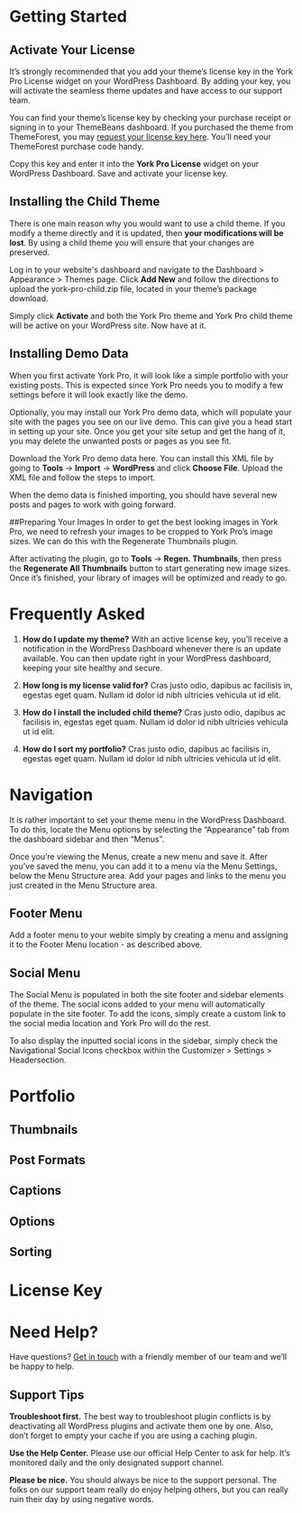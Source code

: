 

# Getting Started

## Activate Your License
It’s strongly recommended that you add your theme’s license key in the York Pro License widget on your WordPress Dashboard. By adding your key, you will activate the seamless theme updates and have access to our support team. 

You can find your theme’s license key by checking your purchase receipt or signing in to your ThemeBeans dashboard. If you purchased the theme from ThemeForest, you may [request your license key here][1]. You’ll need your ThemeForest purchase code handy.

Copy this key and enter it into the **York Pro License** widget on your WordPress Dashboard. Save and activate your license key.

## Installing the Child Theme
There is one main reason why you would want to use a child theme. If you modify a theme directly and it is updated, then **your modifications will be lost**. By using a child theme you will ensure that your changes are preserved.

Log in to your website's dashboard and navigate to the Dashboard \> Appearance \> Themes page. Click **Add New** and follow the directions to upload the york-pro-child.zip file, located in your theme’s package download.

Simply click **Activate** and both the York Pro theme and York Pro child theme will be active on your WordPress site. Now have at it.

## Installing Demo Data
When you first activate York Pro, it will look like a simple portfolio with your existing posts. This is expected since York Pro needs you to modify a few settings before it will look exactly like the demo. 

Optionally, you may install our York Pro demo data, which will populate your site with the pages you see on our live demo. This can give you a head start in setting up your site. Once you get your site setup and get the hang of it, you may delete the unwanted posts or pages as you see fit.

Download the York Pro demo data here. You can install this XML file by going to **Tools** → **Import** → **WordPress** and click **Choose File**. Upload the XML file and follow the steps to import. 

When the demo data is finished importing, you should have several new posts and pages to work with going forward.
  
##Preparing Your Images
In order to get the best looking images in York Pro, we need to refresh your images to be cropped to York Pro’s image sizes. We can do this with the Regenerate Thumbnails plugin.

After activating the plugin, go to **Tools** → **Regen. Thumbnails**, then press the **Regenerate All Thumbnails** button to start generating new image sizes. Once it’s finished, your library of images will be optimized and ready to go.

# Frequently Asked

1. **How do I update my theme?** With an active license key, you’ll receive a notification in the WordPress Dashboard whenever there is an update available. You can then update right in your WordPress dashboard, keeping your site healthy and secure.

2. **How long is my license valid for?** Cras justo odio, dapibus ac facilisis in, egestas eget quam. Nullam id dolor id nibh ultricies vehicula ut id elit.

3. **How do I install the included child theme?** Cras justo odio, dapibus ac facilisis in, egestas eget quam. Nullam id dolor id nibh ultricies vehicula ut id elit.

3. **How do I sort my portfolio?** Cras justo odio, dapibus ac facilisis in, egestas eget quam. Nullam id dolor id nibh ultricies vehicula ut id elit.




# Navigation
It is rather important to set your theme menu in the WordPress Dashboard. To do this, locate the Menu options by selecting the “Appearance” tab from the dashboard sidebar and then “Menus”.

Once you’re viewing the Menus, create a new menu and save it. After you’ve saved the menu, you can add it to a menu via the Menu Settings, below the Menu Structure area. Add your pages and links to the menu you just created in the Menu Structure area.

## Footer Menu
Add a footer menu to your webite simply by creating a menu and assigning it to the Footer Menu location - as described above.

## Social Menu
The Social Menu is populated in both the site footer and sidebar elements of the theme. The social icons added to your menu will automatically populate in the site footer. To add the icons, simply create a custom link to the social media location and York Pro will do the rest.

To also display the inputted social icons in the sidebar, simply check the Navigational Social Icons checkbox within the Customizer \> Settings \> Headersection.



# Portfolio

## Thumbnails

## Post Formats

## Captions

## Options

## Sorting



# License Key




# Need Help?
Have questions? [Get in touch][2] with a friendly member of our team and we’ll be happy to help. 

## Support Tips

**Troubleshoot first.** The best way to troubleshoot plugin conflicts is by deactivating all WordPress plugins and activate them one by one. Also, don’t forget to empty your cache if you are using a caching plugin.

**Use the Help Center.** Please use our official Help Center to ask for help. It’s monitored daily and the only designated support channel.

**Please be nice.** You should always be nice to the support personal. The folks on our support team really do enjoy helping others, but you can really ruin their day by using negative words.

[1]:	https://themebeans.com/themeforest "Request a License Key"
[2]:	https://themebeans.com/support